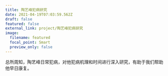 ```yaml
---
title: 陶艺峰犯病研究
date: 2021-04-19T07:03:59.562Z
draft: false
featured: false
external_link: project/陶艺峰犯病研究
image:
  filename: featured
  focal_point: Smart
  preview_only: false
---
```

总所周知，陶艺峰日常犯病，对他犯病机理和时间进行深入研究，有助于我们帮助他早日康复。